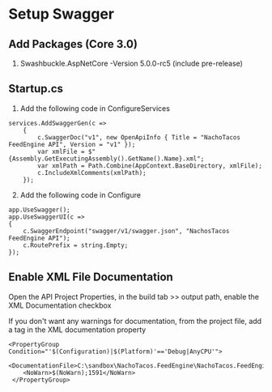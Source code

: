 ﻿# Setup Swagger
## Add Packages (Core 3.0)
1. Swashbuckle.AspNetCore -Version 5.0.0-rc5 (include pre-release)

## Startup.cs
1. Add the following code in ConfigureServices
```
services.AddSwaggerGen(c =>
    {
        c.SwaggerDoc("v1", new OpenApiInfo { Title = "NachoTacos FeedEngine API", Version = "v1" });
        var xmlFile = $"{Assembly.GetExecutingAssembly().GetName().Name}.xml";
        var xmlPath = Path.Combine(AppContext.BaseDirectory, xmlFile);
        c.IncludeXmlComments(xmlPath);
    });
```

2. Add the following code in Configure
```
app.UseSwagger();
app.UseSwaggerUI(c =>
{
    c.SwaggerEndpoint("swagger/v1/swagger.json", "NachosTacos FeedEngine API");
    c.RoutePrefix = string.Empty;
});
```

## Enable XML File Documentation
Open the API Project Properties, in the build tab >> output path, enable the XML Documentation checkbox

If you don't want any warnings for documentation, from the project file, add a <NoWarn> tag in the XML documentation property
```
<PropertyGroup Condition="'$(Configuration)|$(Platform)'=='Debug|AnyCPU'">
    <DocumentationFile>C:\sandbox\NachoTacos.FeedEngine\NachoTacos.FeedEngine.Api\NachoTacos.FeedEngine.Api.xml</DocumentationFile>
    <NoWarn>$(NoWarn);1591</NoWarn>
 </PropertyGroup>
```
